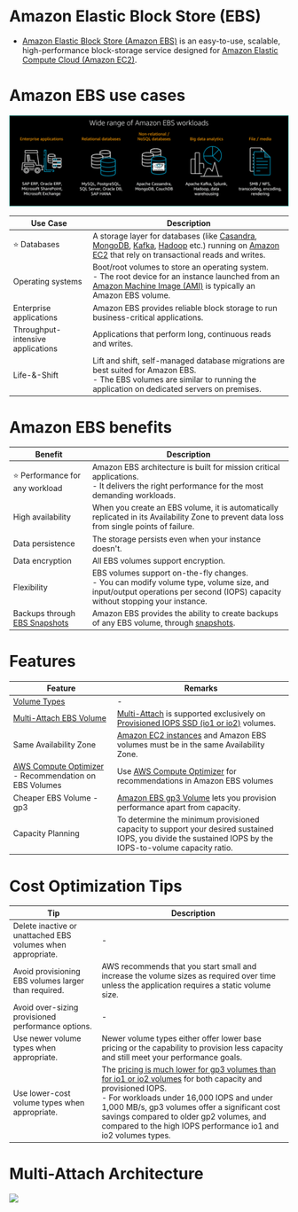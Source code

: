 # Amazon Elastic Block Store (EBS)
- [Amazon Elastic Block Store (Amazon EBS)](https://aws.amazon.com/ebs/) is an easy-to-use, scalable, high-performance block-storage service designed for [Amazon Elastic Compute Cloud (Amazon EC2)](../../3_ComputeServices/AmazonEC2/Readme.md).

[](../../3_ComputeServices/AmazonEC2/assets/AMI_EC2_Root_Volume.drawio.png)

# Amazon EBS use cases

![](assets/EBS-Use-Cases.png)

| Use Case                          | Description                                                                                                                                                                                                                                                                                                                                                                                                                                                                                                                                   |
|-----------------------------------|-----------------------------------------------------------------------------------------------------------------------------------------------------------------------------------------------------------------------------------------------------------------------------------------------------------------------------------------------------------------------------------------------------------------------------------------------------------------------------------------------------------------------------------------------|
| :star: Databases                  | A storage layer for databases (like [Casandra](../../../1_HLDDesignComponents/3_DatabaseComponents/NoSQL-Databases/ApacheCasandra.md), [MongoDB](../../../1_HLDDesignComponents/3_DatabaseComponents/NoSQL-Databases/MongoDB/Readme.md), [Kafka](../../../1_HLDDesignComponents/4_MessageBrokers/Kafka/Readme.md), [Hadoop](../../../1_HLDDesignComponents/5_BigDataComponents/BatchProcessing/ApacheHadoop/Readme.md) etc.) running on [Amazon EC2](../../3_ComputeServices/AmazonEC2/Readme.md) that rely on transactional reads and writes. |
| Operating systems                 | Boot/root volumes to store an operating system. <br/>- The root device for an instance launched from an [Amazon Machine Image (AMI)]() is typically an Amazon EBS volume.                                                                                                                                                                                                                                                                                                                   |
| Enterprise applications           | Amazon EBS provides reliable block storage to run business-critical applications.                                                                                                                                                                                                                                                                                                                                                                                                                                                             |
| Throughput-intensive applications | Applications that perform long, continuous reads and writes.                                                                                                                                                                                                                                                                                                                                                                                                                                                                                  |
| Life-&-Shift                      | Lift and shift, self-managed database migrations are best suited for Amazon EBS. <br/>- The EBS volumes are similar to running the application on dedicated servers on premises.                                                                                                                                                                                                                                                                                                                                                              |

# Amazon EBS benefits

| Benefit                                                | Description                                                                                                                                                                    |
|--------------------------------------------------------|--------------------------------------------------------------------------------------------------------------------------------------------------------------------------------|
| :star: Performance for any workload                    | Amazon EBS architecture is built for mission critical applications. <br/>- It delivers the right performance for the most demanding workloads.                                 |
| High availability                                      | When you create an EBS volume, it is automatically replicated in its Availability Zone to prevent data loss from single points of failure.                                     |
| Data persistence                                       | The storage persists even when your instance doesn't.                                                                                                                           |
| Data encryption                                        | All EBS volumes support encryption.                                                                                                                                            |
| Flexibility                                            | EBS volumes support on-the-fly changes. <br/>- You can modify volume type, volume size, and input/output operations per second (IOPS) capacity without stopping your instance. |
| Backups through [EBS Snapshots](AmazonEBSSnapshots.md) | Amazon EBS provides the ability to create backups of any EBS volume, through [snapshots](AmazonEBSSnapshots.md).                                                               |

# Features

| Feature                                                                                                    | Remarks                                                                                                                                                                                                                  |
|------------------------------------------------------------------------------------------------------------|--------------------------------------------------------------------------------------------------------------------------------------------------------------------------------------------------------------------------|
| [Volume Types](EBSVolumeTypes.md)                                                                          | -                                                                                                                                                                                                                        |
| [Multi-Attach EBS Volume](https://docs.aws.amazon.com/AWSEC2/latest/UserGuide/ebs-volumes-multi.html)      | [Multi-Attach](https://docs.aws.amazon.com/AWSEC2/latest/UserGuide/ebs-volumes-multi.html) is supported exclusively on [Provisioned IOPS SSD (io1 or io2)](https://aws.amazon.com/ebs/volume-types/) volumes.            |
| Same Availability Zone                                                                                     | [Amazon EC2 instances](../../3_ComputeServices/AmazonEC2/Readme.md) and Amazon EBS volumes must be in the same Availability Zone.                                                                                        |
| [AWS Compute Optimizer](../../8_MonitoringServices/AWSComputeOptimizer.md) - Recommendation on EBS Volumes | Use [AWS Compute Optimizer](../../8_MonitoringServices/AWSComputeOptimizer.md) for recommendations in Amazon EBS volumes                                                                                                 |
| Cheaper EBS Volume - gp3                                                                                   | [Amazon EBS gp3 Volume](https://aws.amazon.com/blogs/aws/new-amazon-ebs-gp3-volume-lets-you-provision-performance-separate-from-capacity-and-offers-20-lower-price/) lets you provision performance apart from capacity. |
| Capacity Planning                                                                                          | To determine the minimum provisioned capacity to support your desired sustained IOPS, you divide the sustained IOPS by the IOPS-to-volume capacity ratio.                                                                |

# Cost Optimization Tips

| Tip                                                               | Description                                                                                                                                                                                                                                                                                                                                                            |
|-------------------------------------------------------------------|------------------------------------------------------------------------------------------------------------------------------------------------------------------------------------------------------------------------------------------------------------------------------------------------------------------------------------------------------------------------|
| Delete inactive or unattached EBS volumes when appropriate.       | -                                                                                                                                                                                                                                                                                                                                                                      |
| Avoid provisioning EBS volumes larger than required.              | AWS recommends that you start small and increase the volume sizes as required over time unless the application requires a static volume size.                                                                                                                                                                                                                          |
| Avoid over-sizing provisioned performance options.                | -                                                                                                                                                                                                                                                                                                                                                                      |
| Use newer volume types when appropriate.                          | Newer volume types either offer lower base pricing or the capability to provision less capacity and still meet your performance goals.                                                                                                                                                                                                                                 |
| Use lower-cost volume types when appropriate.                     | The [pricing is much lower for gp3 volumes than for io1 or io2 volumes](https://aws.amazon.com/ebs/volume-types/) for both capacity and provisioned IOPS.<br/>- For workloads under 16,000 IOPS and under 1,000 MB/s, gp3 volumes offer a significant cost savings compared to older gp2 volumes, and compared to the high IOPS performance io1 and io2 volumes types. |

# Multi-Attach Architecture

![](https://td-mainsite-cdn.tutorialsdojo.com/wp-content/uploads/2020/08/Amazon-EBS-multi-attach1.png)
